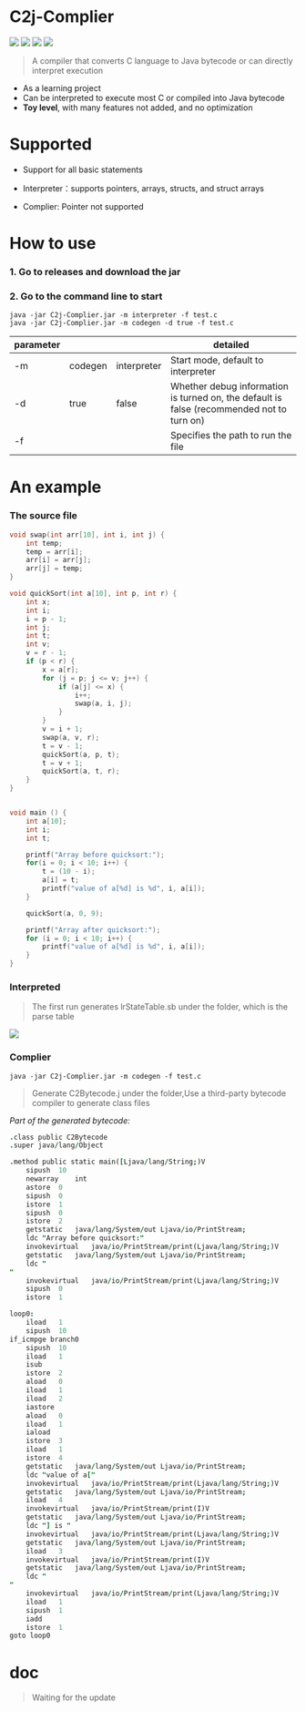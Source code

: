 # C2j-Complier

![](https://img.shields.io/badge/language-Java-yellow.svg)
![](https://img.shields.io/badge/category-learning-blue.svg)
[![](https://img.shields.io/badge/blog-@dejavudwh-red.svg)](https://dejavudwh.cn/)
![](http://progressed.io/bar/91?title=done)

> A compiler that converts C language to Java bytecode or can directly interpret execution

- As a learning project
- Can be interpreted to execute most C or compiled into Java bytecode
- **Toy level**, with many features not added, and no optimization

# Supported

- Support for all basic statements

- Interpreter：supports pointers, arrays, structs, and struct arrays

- Complier: Pointer not supported

# How to use

### 1. Go to releases and download the jar
### 2. Go to the command line to start

```
java -jar C2j-Complier.jar -m interpreter -f test.c
java -jar C2j-Complier.jar -m codegen -d true -f test.c
```
|parameter | | | detailed|
| --- | --- | --- | --- |
| -m | codegen | interpreter |Start mode, default to interpreter |
| -d | true| false |  Whether debug information is turned on, the default is false (recommended not to turn on)|
| -f | |  | Specifies the path to run the file|

# An example

### **The source file**
```c
void swap(int arr[10], int i, int j) {
    int temp;
    temp = arr[i];
    arr[i] = arr[j];
    arr[j] = temp;
}

void quickSort(int a[10], int p, int r) {
    int x;
    int i;
    i = p - 1;
    int j;
    int t;
    int v;
    v = r - 1;
    if (p < r) {
        x = a[r];
        for (j = p; j <= v; j++) {
            if (a[j] <= x) {
                i++;
                swap(a, i, j);
            }
        }
        v = i + 1;
        swap(a, v, r);
        t = v - 1;
        quickSort(a, p, t);
        t = v + 1;
        quickSort(a, t, r);
    }
}


void main () {
    int a[10];
    int i;
    int t;

    printf("Array before quicksort:");
    for(i = 0; i < 10; i++) {
        t = (10 - i);
        a[i] = t;
        printf("value of a[%d] is %d", i, a[i]);
    }

    quickSort(a, 0, 9);

    printf("Array after quicksort:");
    for (i = 0; i < 10; i++) {
        printf("value of a[%d] is %d", i, a[i]);
    }
}

```
### **Interpreted**

> The first run generates lrStateTable.sb under the folder, which is the parse table

![](http://ww1.sinaimg.cn/large/ed893c38ly1g5ir0zsr3ej21400k0abo.jpg)

### **Complier**

```
java -jar C2j-Complier.jar -m codegen -f test.c
```

 > Generate C2Bytecode.j under the folder,Use a third-party bytecode compiler to generate class files

*Part of the generated bytecode:*

```j
.class public C2Bytecode
.super java/lang/Object

.method public static main([Ljava/lang/String;)V
	sipush	10
	newarray	int
	astore	0
	sipush	0
	istore	1
	sipush	0
	istore	2
	getstatic	java/lang/System/out Ljava/io/PrintStream;
	ldc	"Array before quicksort:"
	invokevirtual	java/io/PrintStream/print(Ljava/lang/String;)V
	getstatic	java/lang/System/out Ljava/io/PrintStream;
	ldc	"
"
	invokevirtual	java/io/PrintStream/print(Ljava/lang/String;)V
	sipush	0
	istore	1

loop0:
	iload	1
	sipush	10
if_icmpge branch0
	sipush	10
	iload	1
	isub
	istore	2
	aload	0
	iload	1
	iload	2
	iastore
	aload	0
	iload	1
	iaload
	istore	3
	iload	1
	istore	4
	getstatic	java/lang/System/out Ljava/io/PrintStream;
	ldc	"value of a["
	invokevirtual	java/io/PrintStream/print(Ljava/lang/String;)V
	getstatic	java/lang/System/out Ljava/io/PrintStream;
	iload	4
	invokevirtual	java/io/PrintStream/print(I)V
	getstatic	java/lang/System/out Ljava/io/PrintStream;
	ldc	"] is "
	invokevirtual	java/io/PrintStream/print(Ljava/lang/String;)V
	getstatic	java/lang/System/out Ljava/io/PrintStream;
	iload	3
	invokevirtual	java/io/PrintStream/print(I)V
	getstatic	java/lang/System/out Ljava/io/PrintStream;
	ldc	"
"
	invokevirtual	java/io/PrintStream/print(Ljava/lang/String;)V
	iload	1
	sipush	1
	iadd
	istore	1
goto loop0
```
# doc
> Waiting for the update


